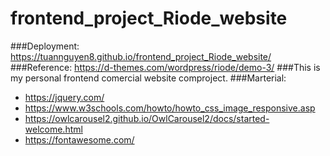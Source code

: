 # frontend_project_Riode_website
###Deployment: https://tuannguyen8.github.io/frontend_project_Riode_website/
###Reference: https://d-themes.com/wordpress/riode/demo-3/
###This is my personal frontend comercial website comproject.
###Marterial:
  - https://jquery.com/
  - https://www.w3schools.com/howto/howto_css_image_responsive.asp
  - https://owlcarousel2.github.io/OwlCarousel2/docs/started-welcome.html
  - https://fontawesome.com/
  
